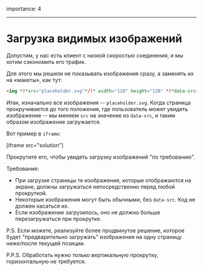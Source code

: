 importance: 4

---

# Загрузка видимых изображений

Допустим, у нас есть клиент с низкой скоростью соединения, и мы хотим сэкономить его трафик.

Для этого мы решили не показывать изображения сразу, а заменять их на «макеты», как тут:

```html
<img *!*src="placeholder.svg"*/!* width="128" height="128" *!*data-src="real.jpg"*/!*>
```

Итак, изначально все изображения -- `placeholder.svg`. Когда страница прокручивается до того положения, где пользователь может увидеть изображение -- мы меняем `src` на значение из `data-src`, и таким образом изображение загружается.

Вот пример в `iframe`:

[iframe src="solution"]

Прокрутите его, чтобы увидеть загрузку изображений "по требованию".

Требования:
- При загрузке страницы те изображения, которые отображаются на экране, должны загружаться непосредственно перед любой прокруткой.
- Некоторые изображения могут быть обычными, без `data-src`. Код не должен касаться их.
- Если изображение загрузилось, оно не должно больше перезагружаться при прокрутке.

P.S. Если можете, реализуйте более продвинутое решение, которое будет "предварительно загружать" изображения на одну страницу ниже/после текущей позиции.

P.P.S. Обработать нужно только вертикальную прокрутку, горизонтальную не требуется.
